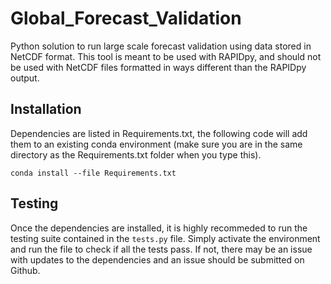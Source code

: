 # Global_Forecast_Validation

Python solution to run large scale forecast validation using data stored in NetCDF format. This tool is meant to be 
used with RAPIDpy, and should not be used with NetCDF files formatted in ways different than the RAPIDpy output.

## Installation 
Dependencies are listed in Requirements.txt, the following code will add them to an existing conda environment (make 
sure you are in the same directory as the Requirements.txt folder when you type this).

`conda install --file Requirements.txt`

## Testing
Once the dependencies are installed, it is highly recommeded to run the testing suite contained in the `tests.py` file.
Simply activate the environment and run the file to check if all the tests pass. If not, there may
be an issue with updates to the dependencies and an issue should be submitted on Github.